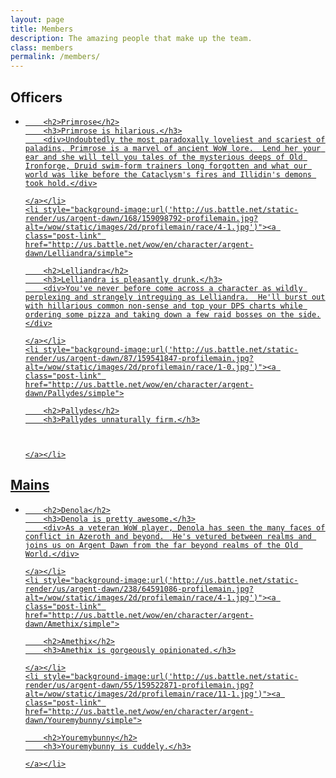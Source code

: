 ```yaml
---
layout: page
title: Members
description: The amazing people that make up the team.
class: members
permalink: /members/
---
```


## Officers

<ul class="members-list">
    <li style="background-image:url('http://us.battle.net/static-render/us/argent-dawn/99/159078755-profilemain.jpg?alt=/wow/static/images/2d/profilemain/race/1-1.jpg')"><a class="post-link" href="http://us.battle.net/wow/en/character/argent-dawn/Primrose/simple">

        <h2>Primrose</h2>
        <h3>Primrose is hilarious.</h3>
        <div>Undoubtedly the most paradoxally loveliest and scariest of paladins, Primrose is a marvel of ancient WoW lore.  Lend her your ear and she will tell you tales of the mysterious deeps of Old Ironforge, Druid swim-form trainers long forgotten and what our world was like before the Cataclysm's fires and Illidin's demons took hold.</div>

    </a></li>
    <li style="background-image:url('http://us.battle.net/static-render/us/argent-dawn/168/159098792-profilemain.jpg?alt=/wow/static/images/2d/profilemain/race/4-1.jpg')"><a class="post-link" href="http://us.battle.net/wow/en/character/argent-dawn/Lelliandra/simple">

        <h2>Lelliandra</h2>
        <h3>Lelliandra is pleasantly drunk.</h3>
        <div>You've never before come across a character as wildly perplexing and strangely intreguing as Lelliandra.  He'll burst out with hillarious common non-sense and top your DPS charts while ordering some pizza and taking down a few raid bosses on the side.</div>

    </a></li>
    <li style="background-image:url('http://us.battle.net/static-render/us/argent-dawn/87/159541847-profilemain.jpg?alt=/wow/static/images/2d/profilemain/race/1-0.jpg')"><a class="post-link" href="http://us.battle.net/wow/en/character/argent-dawn/Pallydes/simple">

        <h2>Pallydes</h2>
        <h3>Pallydes unnaturally firm.</h3>

   

    </a></li>
</ul>

## Mains

<ul class="members-list">
    <li style="background-image:url('http://us.battle.net/static-render/us/argent-dawn/92/159079004-profilemain.jpg?alt=/wow/static/images/2d/profilemain/race/1-1.jpg')"><a class="post-link" href="http://us.battle.net/wow/en/character/argent-dawn/Denola/simple">

        <h2>Denola</h2>
        <h3>Denola is pretty awesome.</h3>
        <div>As a veteran WoW player, Denola has seen the many faces of conflict in Azeroth and beyond.  He's vetured between realms and joins us on Argent Dawn from the far beyond realms of the Old World.</div>

    </a></li>
    <li style="background-image:url('http://us.battle.net/static-render/us/argent-dawn/238/64591086-profilemain.jpg?alt=/wow/static/images/2d/profilemain/race/4-1.jpg')"><a class="post-link" href="http://us.battle.net/wow/en/character/argent-dawn/Amethix/simple">

        <h2>Amethix</h2>
        <h3>Amethix is gorgeously opinionated.</h3>

    </a></li>
    <li style="background-image:url('http://us.battle.net/static-render/us/argent-dawn/55/159522871-profilemain.jpg?alt=/wow/static/images/2d/profilemain/race/11-1.jpg')"><a class="post-link" href="http://us.battle.net/wow/en/character/argent-dawn/Youremybunny/simple">

        <h2>Youremybunny</h2>
        <h3>Youremybunny is cuddely.</h3>

    </a></li>
</ul>
